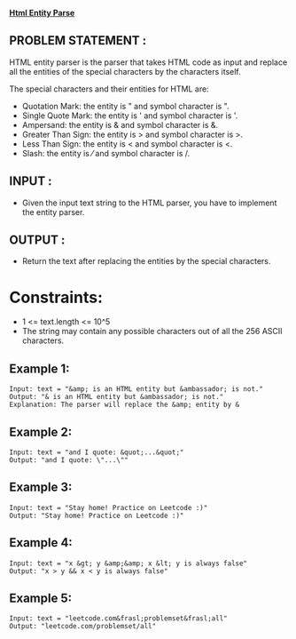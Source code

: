 [**Html Entity Parse**](https://leetcode.com/problems/html-entity-parser/)
## PROBLEM STATEMENT :

HTML entity parser is the parser that takes HTML code as input and replace all the entities of the special characters by the characters itself.

The special characters and their entities for HTML are:

* Quotation Mark: the entity is &quot; and symbol character is ".
* Single Quote Mark: the entity is &apos; and symbol character is '.
* Ampersand: the entity is &amp; and symbol character is &.
* Greater Than Sign: the entity is &gt; and symbol character is >.
* Less Than Sign: the entity is &lt; and symbol character is <.
* Slash: the entity is &frasl; and symbol character is /.

## INPUT :

- Given the input text string to the HTML parser, you have to implement the entity parser.

## OUTPUT :

- Return the text after replacing the entities by the special characters.

# Constraints:

- 1 <= text.length <= 10^5
- The string may contain any possible characters out of all the 256 ASCII characters.

## Example 1:
```
Input: text = "&amp; is an HTML entity but &ambassador; is not."
Output: "& is an HTML entity but &ambassador; is not."
Explanation: The parser will replace the &amp; entity by &
```
## Example 2:
```
Input: text = "and I quote: &quot;...&quot;"
Output: "and I quote: \"...\""
```
## Example 3:
```
Input: text = "Stay home! Practice on Leetcode :)"
Output: "Stay home! Practice on Leetcode :)"
```
## Example 4:
```
Input: text = "x &gt; y &amp;&amp; x &lt; y is always false"
Output: "x > y && x < y is always false"
```
## Example 5:
```
Input: text = "leetcode.com&frasl;problemset&frasl;all"
Output: "leetcode.com/problemset/all"
 
```
